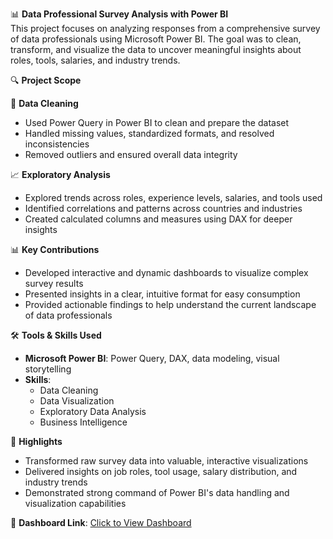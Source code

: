 📊 **Data Professional Survey Analysis with Power BI**  
This project focuses on analyzing responses from a comprehensive survey of data professionals using Microsoft Power BI. The goal was to clean, transform, and visualize the data to uncover meaningful insights about roles, tools, salaries, and industry trends.

🔍 **Project Scope**

🧹 **Data Cleaning**  
- Used Power Query in Power BI to clean and prepare the dataset  
- Handled missing values, standardized formats, and resolved inconsistencies  
- Removed outliers and ensured overall data integrity  

📈 **Exploratory Analysis**  
- Explored trends across roles, experience levels, salaries, and tools used  
- Identified correlations and patterns across countries and industries  
- Created calculated columns and measures using DAX for deeper insights  

📊 **Key Contributions**  
- Developed interactive and dynamic dashboards to visualize complex survey results  
- Presented insights in a clear, intuitive format for easy consumption  
- Provided actionable findings to help understand the current landscape of data professionals  

🛠️ **Tools & Skills Used**  
- **Microsoft Power BI**: Power Query, DAX, data modeling, visual storytelling  
- **Skills**:  
  - Data Cleaning  
  - Data Visualization  
  - Exploratory Data Analysis  
  - Business Intelligence  

📌 **Highlights**  
- Transformed raw survey data into valuable, interactive visualizations  
- Delivered insights on job roles, tool usage, salary distribution, and industry trends  
- Demonstrated strong command of Power BI's data handling and visualization capabilities  

🔗 **Dashboard Link**: [Click to View Dashboard](https://acrobat.adobe.com/id/urn:aaid:sc:VA6C2:d633f47b-5df1-4fe8-9b79-8189bcc60c5b)

